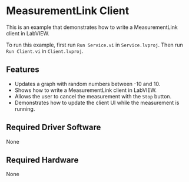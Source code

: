 # MeasurementLink Client

This is an example that demonstrates how to write a MeasurementLink client in LabVIEW. 

To run this example, first run `Run Service.vi` in `Service.lvproj`. Then run `Run Client.vi`
in `Client.lvproj`.

## Features

- Updates a graph with random numbers between -10 and 10.
- Shows how to write a MeasurementLink client in LabVIEW.
- Allows the user to cancel the measurement with the `Stop` button.
- Demonstrates how to update the client UI while the measurement is running.

## Required Driver Software

None

## Required Hardware

None
